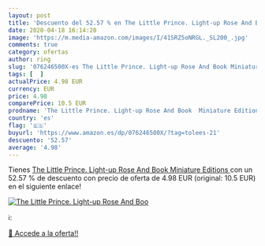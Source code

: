 ```yaml
---
layout: post
title: 'Descuento del 52.57 % en The Little Prince. Light-up Rose And Boo'
date: 2020-04-18 16:14:28
image: 'https://m.media-amazon.com/images/I/41SRZ5oNRGL._SL200_.jpg'
comments: true
category: ofertas
author: ring
slug: '076246500X-es The Little Prince. Light-up Rose And Book Miniature Editions'
tags: [  ]
actualPrice: 4.98 EUR
currency: EUR
price: 4.98
comparePrice: 10.5 EUR
prodname: 'The Little Prince. Light-up Rose And Book  Miniature Editions '
country: 'es'
flag: '🇪🇸'
buyurl: 'https://www.amazon.es/dp/076246500X/?tag=tolees-21'
descuento: '52.57'
average: '4.98'
---
```


Tienes [The Little Prince. Light-up Rose And Book  Miniature Editions ](https://www.amazon.es/dp/076246500X/?tag=tolees-21) con un 52.57 % de descuento con precio de oferta de 4.98 EUR (original: 10.5 EUR) en el siguiente enlace!

[![The Little Prince. Light-up Rose And Boo](https://m.media-amazon.com/images/I/41SRZ5oNRGL._SL200_.jpg)](https://www.amazon.es/dp/076246500X/?tag=tolees-21)

ℹ️:


[🛒 Accede a la oferta!!](https://www.amazon.es/dp/076246500X/?tag=tolees-21)
